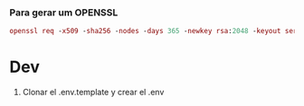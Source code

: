 ### Para gerar um OPENSSL

```mac
openssl req -x509 -sha256 -nodes -days 365 -newkey rsa:2048 -keyout server.key -out server.crt
```

# Dev

1. Clonar el .env.template y crear el .env


